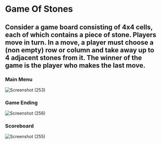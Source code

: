 # Game Of Stones

## Consider a game board consisting of 4x4 cells, each of which contains a piece of stone. Players move in turn. In a move, a player must choose a (non empty) row or column and take away up to 4 adjacent stones from it. The winner of the game is the player who makes the last move.

### Main Menu
![Screenshot (253)](https://user-images.githubusercontent.com/68699270/168796182-d8082460-0f5a-4f53-9109-67c7d7d90427.png)

### Game Ending
![Screenshot (256)](https://user-images.githubusercontent.com/68699270/168796525-725c9d6c-be59-44c8-81c2-11baeec50e47.png)

### Scoreboard
![Screenshot (255)](https://user-images.githubusercontent.com/68699270/168796492-4f3f9fcf-7b36-4c8d-b456-2000d82b1a51.png)
